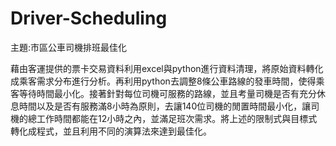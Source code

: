 # Driver-Scheduling
主題:市區公車司機排班最佳化

藉由客運提供的票卡交易資料利用excel與python進行資料清理，將原始資料轉化成乘客需求分布進行分析。再利用python去調整8條公車路線的發車時間，使得乘客等待時間最小化。接著針對每位司機可服務的路線，並且考量司機是否有充分休息時間以及是否有服務滿8小時為原則，去讓140位司機的閒置時間最小化，讓司機的總工作時間都能在12小時之內，並滿足班次需求。將上述的限制式與目標式轉化成程式，並且利用不同的演算法來達到最佳化。
